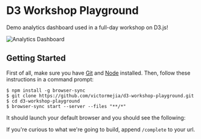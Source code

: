 # D3 Workshop Playground

Demo analytics dashboard used in a full-day workshop on D3.js!

![Analytics Dashboard](https://raw.githubusercontent.com/victormejia/d3-workshop-playground/master/dashboard-complete.png)

## Getting Started

First of all, make sure you have [Git](https://git-scm.com/) and [Node](https://nodejs.org/en/) installed. Then, follow these instructions in a command prompt:

    $ npm install -g browser-sync
    $ git clone https://github.com/victormejia/d3-workshop-playground.git
    $ cd d3-workshop-playground
    $ browser-sync start --server --files "**/*"

It should launch your default browser and you should see the following:

If you're curious to what we're going to build, append `/complete` to your url.
